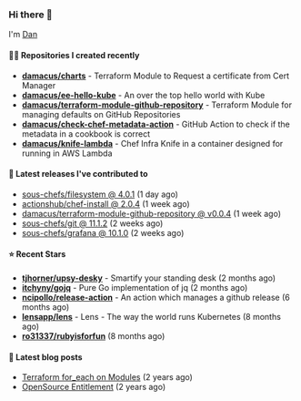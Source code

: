 

### Hi there 👋

I'm [Dan](https://medium.com/@dan.m.webb)

#### 👨‍💻 Repositories I created recently
- **[damacus/charts](https://github.com/damacus/charts)** - Terraform Module to Request a certificate from Cert Manager
- **[damacus/ee-hello-kube](https://github.com/damacus/ee-hello-kube)** - An over the top hello world with Kube
- **[damacus/terraform-module-github-repository](https://github.com/damacus/terraform-module-github-repository)** - Terraform Module for managing defaults on GitHub Repositories
- **[damacus/check-chef-metadata-action](https://github.com/damacus/check-chef-metadata-action)** - GitHub Action to check if the metadata in a cookbook is correct
- **[damacus/knife-lambda](https://github.com/damacus/knife-lambda)** - Chef Infra Knife in a container designed for running in AWS Lambda

#### 🚀 Latest releases I've contributed to


- [sous-chefs/filesystem @ 4.0.1](https://github.com/sous-chefs/filesystem/releases/tag/4.0.1) (1 day ago)
- [actionshub/chef-install @ 2.0.4](https://github.com/actionshub/chef-install/releases/tag/2.0.4) (1 week ago)
- [damacus/terraform-module-github-repository @ v0.0.4](https://github.com/damacus/terraform-module-github-repository/releases/tag/v0.0.4) (1 week ago)
- [sous-chefs/git @ 11.1.2](https://github.com/sous-chefs/git/releases/tag/11.1.2) (2 weeks ago)
- [sous-chefs/grafana @ 10.1.0](https://github.com/sous-chefs/grafana/releases/tag/10.1.0) (2 weeks ago)

#### ⭐ Recent Stars


- **[tjhorner/upsy-desky](https://github.com/tjhorner/upsy-desky)** - Smartify your standing desk (2 months ago)
- **[itchyny/gojq](https://github.com/itchyny/gojq)** - Pure Go implementation of jq (2 months ago)
- **[ncipollo/release-action](https://github.com/ncipollo/release-action)** - An action which manages a github release (6 months ago)
- **[lensapp/lens](https://github.com/lensapp/lens)** - Lens - The way the world runs Kubernetes (8 months ago)
- **[ro31337/rubyisforfun](https://github.com/ro31337/rubyisforfun)** (8 months ago)

#### 📄 Latest blog posts
- [Terraform for_each on Modules](https://medium.com/@dan.m.webb/terraform-for-each-on-modules-bcf17c97e9ff?source=rss-bbba9c670f6e------2) (2 years ago)
- [OpenSource Entitlement](https://medium.com/@dan.m.webb/opensource-entitlement-f4584a035063?source=rss-bbba9c670f6e------2) (2 years ago)
